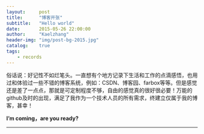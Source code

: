 ```yaml
---
layout:     post
title:      "博客开张"
subtitle:   "Hello world"
date:       2015-05-26 22:00:00
author:     "Kaelzhang"
header-img: "img/post-bg-2015.jpg"
catalog:    true
tags:
    - records
---
```


  俗话说：好记性不如烂笔头。一直想有个地方记录下生活和工作的点滴感悟，也用过和体验过一些不错的博客系统，例如：CSDN、博客园、farbox等等。但是感觉还是差了一点点，那就是可定制程度不够，自由的感觉真的很好很必要！万能的github及时的出现，满足了我作为一个技术人员的所有需求，终建立仅属于我的博客，甚幸！

  **I’m coming，are you ready?**

****
